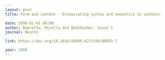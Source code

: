 ```yaml
---
layout: post
title: Form and content - Dissociating syntax and semantics in sentence comprehension

date: 1996-01-01 00:00
author: Dapretto, Mirella and Bookheimer, Susan Y
journal: Neuron

link: https://doi.org/10.1016/S0896-6273(00)80855-7

year: 1999
---
```



